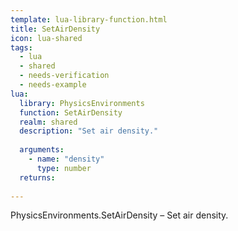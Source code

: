 ```yaml
---
template: lua-library-function.html
title: SetAirDensity
icon: lua-shared
tags:
  - lua
  - shared
  - needs-verification
  - needs-example
lua:
  library: PhysicsEnvironments
  function: SetAirDensity
  realm: shared
  description: "Set air density."
  
  arguments:
    - name: "density"
      type: number
  returns:
    
---
```


<div class="lua__search__keywords">
PhysicsEnvironments.SetAirDensity &#x2013; Set air density.
</div>
